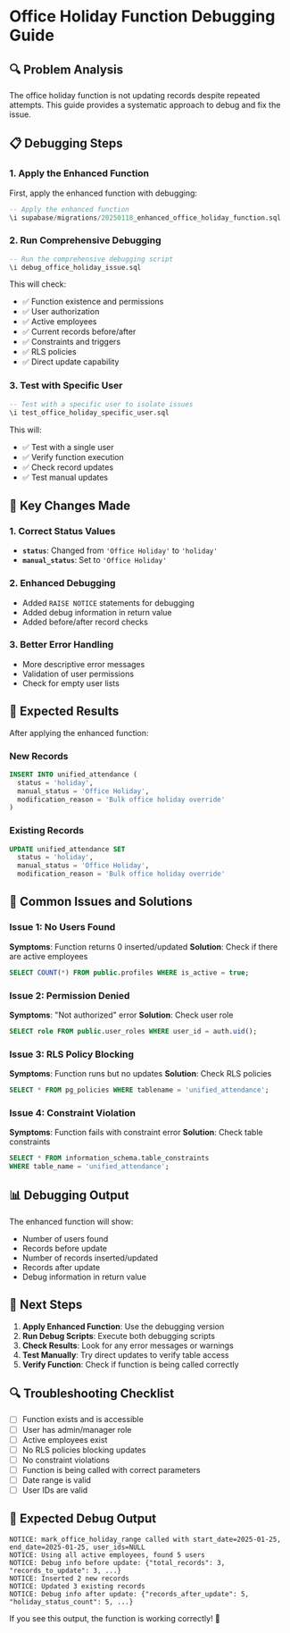 # Office Holiday Function Debugging Guide

## 🔍 **Problem Analysis**

The office holiday function is not updating records despite repeated attempts. This guide provides a systematic approach to debug and fix the issue.

## 📋 **Debugging Steps**

### **1. Apply the Enhanced Function**
First, apply the enhanced function with debugging:

```sql
-- Apply the enhanced function
\i supabase/migrations/20250118_enhanced_office_holiday_function.sql
```

### **2. Run Comprehensive Debugging**
```sql
-- Run the comprehensive debugging script
\i debug_office_holiday_issue.sql
```

This will check:
- ✅ Function existence and permissions
- ✅ User authorization
- ✅ Active employees
- ✅ Current records before/after
- ✅ Constraints and triggers
- ✅ RLS policies
- ✅ Direct update capability

### **3. Test with Specific User**
```sql
-- Test with a specific user to isolate issues
\i test_office_holiday_specific_user.sql
```

This will:
- ✅ Test with a single user
- ✅ Verify function execution
- ✅ Check record updates
- ✅ Test manual updates

## 🎯 **Key Changes Made**

### **1. Correct Status Values**
- **`status`**: Changed from `'Office Holiday'` to `'holiday'`
- **`manual_status`**: Set to `'Office Holiday'`

### **2. Enhanced Debugging**
- Added `RAISE NOTICE` statements for debugging
- Added debug information in return value
- Added before/after record checks

### **3. Better Error Handling**
- More descriptive error messages
- Validation of user permissions
- Check for empty user lists

## 🔧 **Expected Results**

After applying the enhanced function:

### **New Records**
```sql
INSERT INTO unified_attendance (
  status = 'holiday',
  manual_status = 'Office Holiday',
  modification_reason = 'Bulk office holiday override'
)
```

### **Existing Records**
```sql
UPDATE unified_attendance SET
  status = 'holiday',
  manual_status = 'Office Holiday',
  modification_reason = 'Bulk office holiday override'
```

## 🚨 **Common Issues and Solutions**

### **Issue 1: No Users Found**
**Symptoms**: Function returns 0 inserted/updated
**Solution**: Check if there are active employees
```sql
SELECT COUNT(*) FROM public.profiles WHERE is_active = true;
```

### **Issue 2: Permission Denied**
**Symptoms**: "Not authorized" error
**Solution**: Check user role
```sql
SELECT role FROM public.user_roles WHERE user_id = auth.uid();
```

### **Issue 3: RLS Policy Blocking**
**Symptoms**: Function runs but no updates
**Solution**: Check RLS policies
```sql
SELECT * FROM pg_policies WHERE tablename = 'unified_attendance';
```

### **Issue 4: Constraint Violation**
**Symptoms**: Function fails with constraint error
**Solution**: Check table constraints
```sql
SELECT * FROM information_schema.table_constraints 
WHERE table_name = 'unified_attendance';
```

## 📊 **Debugging Output**

The enhanced function will show:
- Number of users found
- Records before update
- Number of records inserted/updated
- Records after update
- Debug information in return value

## 🎯 **Next Steps**

1. **Apply Enhanced Function**: Use the debugging version
2. **Run Debug Scripts**: Execute both debugging scripts
3. **Check Results**: Look for any error messages or warnings
4. **Test Manually**: Try direct updates to verify table access
5. **Verify Function**: Check if function is being called correctly

## 🔍 **Troubleshooting Checklist**

- [ ] Function exists and is accessible
- [ ] User has admin/manager role
- [ ] Active employees exist
- [ ] No RLS policies blocking updates
- [ ] No constraint violations
- [ ] Function is being called with correct parameters
- [ ] Date range is valid
- [ ] User IDs are valid

## 📝 **Expected Debug Output**

```
NOTICE: mark_office_holiday_range called with start_date=2025-01-25, end_date=2025-01-25, user_ids=NULL
NOTICE: Using all active employees, found 5 users
NOTICE: Debug info before update: {"total_records": 3, "records_to_update": 3, ...}
NOTICE: Inserted 2 new records
NOTICE: Updated 3 existing records
NOTICE: Debug info after update: {"records_after_update": 5, "holiday_status_count": 5, ...}
```

If you see this output, the function is working correctly! 🎉

